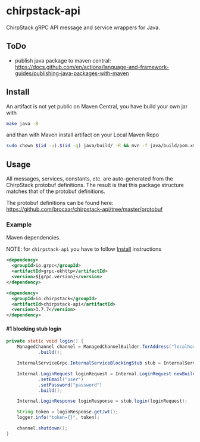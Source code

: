 # chirpstack-api

ChirpStack gRPC API message and service wrappers for Java.

## ToDo

* publish java package to maven central: https://docs.github.com/en/actions/language-and-framework-guides/publishing-java-packages-with-maven

## Install

An artifact is not yet public on Maven Central, you have build your own jar with

```sh
make java -B
```  

and than with Maven install artifact on your Local Maven Repo

```sh
sudo chown $(id -u).$(id -g) java/build/ -R && mvn -f java/build/pom.xml install
```

## Usage

All messages, services, constants, etc. are auto-generated from the ChirpStack protobuf definitions. The result is that
this package structure matches that of the protobuf definitions.

The protobuf definitions can be found here: https://github.com/brocaar/chirpstack-api/tree/master/protobuf

### Example

Maven dependencies.

NOTE: for `chirpstack-api` you have to follow [Install](#Install) instructions

```xml
<dependency>
  <groupId>io.grpc</groupId>
  <artifactId>grpc-okhttp</artifactId>
  <version>${grpc.version}</version>
</dependency>

<dependency>
  <groupId>io.chirpstack</groupId>
  <artifactId>chirpstack-api</artifactId>
  <version>3.7.7</version>
</dependency>
```

#### #1 blocking stub login

```java
private static void login() {
    ManagedChannel channel = ManagedChannelBuilder.forAddress("localhost", 8080)
            .build();

    InternalServiceGrpc.InternalServiceBlockingStub stub = InternalServiceGrpc.newBlockingStub(channel);

    Internal.LoginRequest loginRequest = Internal.LoginRequest.newBuilder()
            .setEmail("user")
            .setPassword("password")
            .build();

    Internal.LoginResponse loginResponse = stub.login(loginRequest);

    String token = loginResponse.getJwt();
    logger.info("token={}", token);

    channel.shutdown();
}
```
